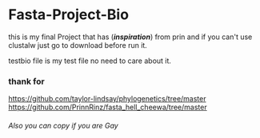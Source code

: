 # Fasta-Project-Bio
this is my final Project that has (***inspiration***) from prin
and if you can't use clustalw just go to download before run it.

testbio file is my test file no need to care about it.

### thank for 
https://github.com/taylor-lindsay/phylogenetics/tree/master
https://github.com/PrinnRinz/fasta_hell_cheewa/tree/master

###### Also you can copy if you are Gay
